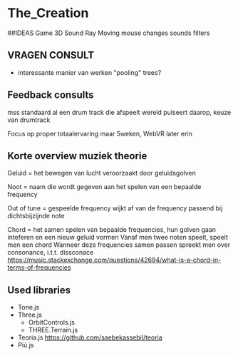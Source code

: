 # The_Creation

##IDEAS
Game
3D Sound
Ray
Moving mouse changes sounds filters

## VRAGEN CONSULT
- interessante manier van werken "pooling" trees?

## Feedback consults
mss standaard al een drum track die afspeelt
wereld pulseert daarop,
keuze van drumtrack

Focus op proper totaalervaring
maar 5weken, WebVR later erin


## Korte overview muziek theorie

Geluid = het bewegen van lucht veroorzaakt door geluidsgolven

Noot = naam die wordt gegeven aan het spelen van een bepaalde frequency

Out of tune = gespeelde frequency wijkt af van de frequency passend bij dichtsbijzijnde note

Chord = het samen spelen van bepaalde frequencies, hun golven gaan inteferen en een nieuw geluid vormen
Vanaf men twee noten speelt, speelt men een chord
Wanneer deze frequencies samen passen spreekt men over consonance, i.t.t. dissconace
https://music.stackexchange.com/questions/42694/what-is-a-chord-in-terms-of-frequencies

## Used libraries

- Tone.js
- Three.js
  - OrbitControls.js
  - THREE.Terrain.js
- Teoria.js https://github.com/saebekassebil/teoria
- Più.js
